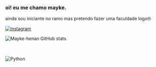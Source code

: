 ### oi! eu me chamo mayke.
ainda sou iniciante no ramo mas pretendo fazer uma faculdade logo🤓

[![instagram](https://img.shields.io/badge/Instagram-E4405F?style=for-the-badge&logo=instagram&logoColor=white)](https://www.instagram.com/maykezinhoo/#)

![Mayke-henan GitHub stats](https://github-readme-stats.vercel.app/api?username=mayke-henan&show_icons=true&theme=dracula)

##

<div style="display: inline_block"><br/>
<img aling="center" alt="Python" src="https://icongr.am/devicon/python-plain-wordmark.svg?size=128&color=currentColor" />
</div>
